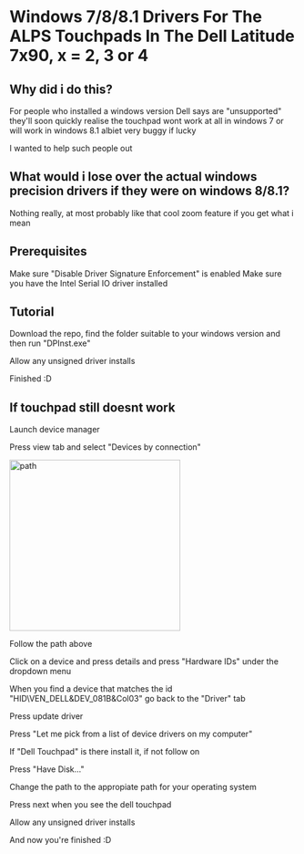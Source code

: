 # Windows 7/8/8.1 Drivers For The ALPS Touchpads In The Dell Latitude 7x90, x = 2, 3 or 4

## Why did i do this?

For people who installed a windows version Dell says are "unsupported" they'll soon quickly realise the touchpad wont work at all in windows 7 or will work in windows 8.1 albiet very buggy if lucky

I wanted to help such people out


## What would i lose over the actual windows precision drivers if they were on windows 8/8.1?

Nothing really, at most probably like that cool zoom feature if you get what i mean

## Prerequisites

Make sure "Disable Driver Signature Enforcement" is enabled
Make sure you have the Intel Serial IO driver installed

## Tutorial

Download the repo, find the folder suitable to your windows version and then run "DPInst.exe"

Allow any unsigned driver installs

Finished :D

## If touchpad still doesnt work

Launch device manager

Press view tab and select "Devices by connection"

<img width="300" alt="path" src="https://user-images.githubusercontent.com/78730004/209479888-8ab27c6f-2a38-4ff3-a86d-f7e2d20be775.PNG">

Follow the path above

Click on a device and press details and press "Hardware IDs" under the dropdown menu

When you find a device that matches the id "HID\VEN_DELL&DEV_081B&Col03" go back to the "Driver" tab

Press update driver

Press "Let me pick from a list of device drivers on my computer"

If "Dell Touchpad" is there install it, if not follow on

Press "Have Disk..."

Change the path to the appropiate path for your operating system

Press next when you see the dell touchpad

Allow any unsigned driver installs

And now you're finished :D
